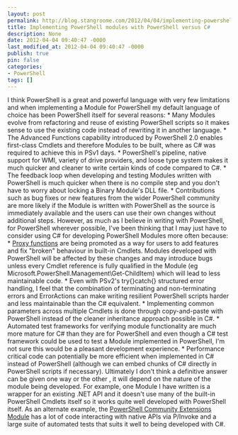 ```yaml
---
layout: post
permalink: http://blog.stangroome.com/2012/04/04/implementing-powershell-modules-with-powershell-versus-c-sharp/
title: Implementing PowerShell modules with PowerShell versus C#
description: None
date: 2012-04-04 09:40:47 -0000
last_modified_at: 2012-04-04 09:40:47 -0000
publish: true
pin: false
categories:
- PowerShell
tags: []
---
```

I think PowerShell is a great and powerful language with very few limitations and when implementing a Module for PowerShell my default language of choice has been PowerShell itself for several reasons:
    * Many Modules evolve from refactoring and reuse of existing PowerShell scripts so it makes sense to use the existing code instead of rewriting it in another language.
    * The Advanced Functions capability introduced by PowerShell 2.0 enables first-class Cmdlets and therefore Modules to be built, where as C# was required to achieve this in PSv1 days.
    * PowerShell's pipeline, native support for WMI, variety of drive providers, and loose type system makes it much quicker and cleaner to write certain kinds of code compared to C#.
    * The feedback loop when developing and testing Modules written with PowerShell is much quicker when there is no compile step and you don't have to worry about locking a Binary Module's DLL file.
    * Contributions such as bug fixes or new features from the wider PowerShell community are more likely if the Module is written with PowerShell as the source is immediately available and the users can use their own changes without additional steps.
However, as much as I believe in writing with PowerShell, for PowerShell wherever possible, I've been thinking that I may just have to consider using C# for developing PowerShell Modules more often because:
    * [Proxy functions](http://blogs.msdn.com/b/powershell/archive/2009/01/04/extending-and-or-modifing-commands-with-proxies.aspx) are being promoted as a way for users to add features and fix "broken" behaviour in built-in Cmdlets. Modules developed with PowerShell will be affected by these changes and may introduce bugs unless every Cmdlet reference is fully qualified in the Module (eg Microsoft.PowerShell.Management\Get-ChildItem) which will lead to less maintainable code.
    * Even with PSv2's try{}catch{} structured error handling, I feel that the combination of terminating and non-terminating errors and ErrorActions can make writing resilient PowerShell scripts harder and less maintainable than the C# equivalent.
    * Implementing common parameters across multiple Cmdlets is done through copy-and-paste with PowerShell instead of the cleaner inheritance approach possible in C#.
    * Automated test frameworks for verifying module functionality are much more mature for C# than they are for PowerShell and even though a C# test framework could be used to test a Module implemented in PowerShell, I'm not sure this would be a pleasant development experience.
    * Performance critical code can potentially be more efficient when implemented in C# instead of PowerShell (although we can embed chunks of C# directly in PowerShell scripts if necessary).
Ultimately I don't think a definitive answer can be given one way or the other , it will depend on the nature of the module being developed. For example, one Module I have written is a wrapper for an existing .NET API and it doesn't use many of the built-in PowerShell Cmdlets itself so it works quite well developed with PowerShell itself. As an alternate example, the [PowerShell Community Extensions Module](http://pscx.codeplex.com/) has a lot of code interacting with native APIs via P/Invoke and a large suite of automated tests that suits it well to being developed with C#.
